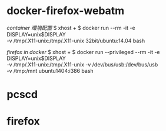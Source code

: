 # docker-firefox-webatm

*container 環境配置*
$ xhost +
$ docker run --rm -it -e DISPLAY=unix$DISPLAY \
   -v /tmp/.X11-unix:/tmp/.X11-unix 32bit/ubuntu:14.04 bash

*firefox in docker*
$ xhost +
$ docker run --privileged --rm -it -e DISPLAY=unix$DISPLAY \
   -v /tmp/.X11-unix:/tmp/.X11-unix -v /dev/bus/usb:/dev/bus/usb \
   -v /tmp:/mnt ubuntu1404:i386 bash
# pcscd
# firefox

